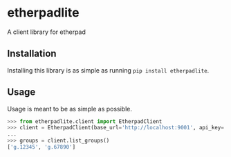 # etherpadlite
A client library for etherpad

## Installation
Installing this library is as simple as running `pip install etherpadlite`. 

## Usage
Usage is meant to be as simple as possible.
```python
>>> from etherpadlite.client import EtherpadClient
>>> client = EtherpadClient(base_url='http://localhost:9001', api_key='<your_api_key>')
...
>>> groups = client.list_groups()
['g.12345', 'g.67890']
```
